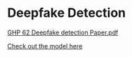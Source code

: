 # Deepfake Detection


[GHP 62 Deepfake detection Paper.pdf](https://github.com/user-attachments/files/21153386/GHP.62.Deepfake.detection.Paper.pdf)

[Check out the model here](b-a-r-a-p-deepguard.hf.space/)
